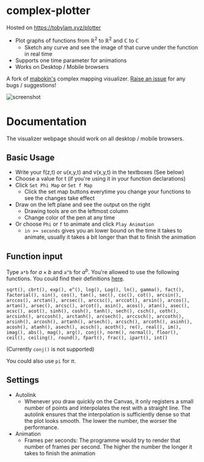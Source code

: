 # complex-plotter
Hosted on https://tobylam.xyz/plotter

- Plot graphs of functions from $\mathbb{R}^2$ to $\mathbb{R}^2$ and $\mathbb{C}$ to $\mathbb{C}$
    - Sketch any curve and see the image of that curve under the function in real time
- Supports one time parameter for animations
- Works on Desktop / Mobile browsers

A fork of [mabokin's](https://github.com/mabotkin/complex) complex mapping visualizer. [Raise an issue](https://github.com/tsunyinlam/mapping-visualizer/issues) for any bugs / suggestions!

![screenshot](https://tobylam.xyz/assets/images/2023-11-24-screenshot.webp)

# Documentation

The visualizer webpage should work on all desktop / mobile browsers. 

## Basic Usage 
- Write your f(z,t) or u(x,y,t) and v(x,y,t) in the textboxes (See below)
- Choose a value for t (if you're using it in your function declarations) 
- Click `Set Phi Map` or `Set f Map`
    - Click the set map buttons everytime you change your functions to see the changes take effect
- Draw on the left plane and see the output on the right
    - Drawing tools are on the leftmost column
    - Change color of the pen at any time
- Or choose `Phi` or `f` to animate and click `Play Animation`
    - `in >≈ seconds` gives you an lower bound on the time it takes to animate, usually it takes a bit longer than that to finish the animation

## Function input

Type `a*b` for $a\times b$ and `a^b` for $a^b$. You're allowed to use the following functions. You could find their definitions [here](https://github.com/tsunyinlam/complex/blob/master/js/complex.min.js). 

`sqrt(), cbrt(), exp(), e^(), log(), Log(), ln(), gamma(), fact(), factorial(), sin(), cos(), tan(), sec(), csc(), cot(), arcsin(), arccos(), arctan(), arcsec(), arccsc(), arccot(), arsin(), arcos(), artan(), arsec(), arcsc(), arcot(), asin(), acos(), atan(), asec(), acsc(), acot(), sinh(), cosh(), tanh(), sech(), csch(), coth(), arcsinh(), arccosh(), arctanh(), arcsech(), arccsch(), arccoth(), arsinh(), arcosh(), artanh(), arsech(), arcsch(), arcoth(), asinh(), acosh(), atanh(), asech(), acsch(), acoth(), re(), real(), im(), imag(), abs(), mag(), arg(), conj(), norm(), normal(), floor(), ceil(), ceiling(), round(), fpart(), frac(), ipart(), int()`

(Currently `conj()` is not supported)

You could also use `pi` for $\pi$. 

## Settings

- Autolink
    - Whenever you draw quickly on the Canvas, it only registers a small number of points and interpolates the rest with a straight line. The autolink ensures that the interpolation is sufficiently dense so that the plot looks smooth. The lower the number, the worser the performance.
- Animation
    - Frames per seconds: The programme would try to render that number of frames per second. The higher the number the longer it takes to finish the animation

